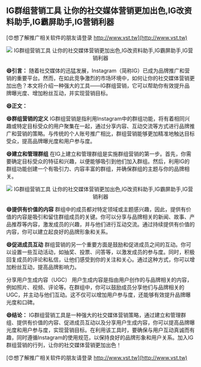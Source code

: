 ## **IG群组营销工具 让你的社交媒体营销更加出色,IG改资料助手,IG霸屏助手,IG营销利器**

[😍想了解推广相关软件的朋友请登录 http://www.vst.tw](http://www.vst.tw)

 <center><img src="https://vst.tw/MP4/tuiguang/png/0.png" alt="IG群组营销工具 让你的社交媒体营销更加出色,IG改资料助手,IG霸屏助手,IG营销利器"></center>

**😄引言：**
随着社交媒体的迅猛发展，Instagram（简称IG）已成为品牌推广和营销的重要平台。然而，在如此竞争激烈的市场环境中，如何让你的社交媒体营销更加出色？本文将介绍一种强大的工具——IG群组营销，它可以帮助你有效提升品牌曝光度、增加粉丝互动，并实现营销目标。

**😄正文：**

**😄群组营销的定义**
IG群组营销是指利用Instagram中的群组功能，将有着相同兴趣或特定目标受众的用户聚集在一起，通过分享内容、互动交流等方式进行品牌推广和营销的策略。与传统的个人账号推广相比，群组营销能够更加精准地触达目标受众，提高品牌曝光度和用户参与度。

**😄建立和管理群组**
在IG上建立和管理群组是实施群组营销的第一步。首先，你需要确定目标受众的特征和兴趣，以便能够吸引到他们加入群组。然后，利用IG的群组功能创建一个有吸引力、内容丰富的群组，并确保群组的主题与你的品牌相关。

 <center><img src="https://vst.tw/MP4/tuiguang/png/3.png" alt="IG群组营销工具 让你的社交媒体营销更加出色,IG改资料助手,IG霸屏助手,IG营销利器"></center>

**😄提供有价值的内容**
群组中的成员都对特定领域或主题感兴趣，因此，提供有价值的内容是吸引和留住群组成员的关键。你可以分享与品牌相关的新闻、故事、产品推荐等内容，激发成员的兴趣，并与他们进行互动交流。通过持续提供有价值的内容，你可以建立起良好的品牌形象和关系。

**😄促进成员互动**
群组营销的另一个重要方面是鼓励和促进成员之间的互动。你可以设置一些互动活动，如抽奖、投票、问答等，以激发成员的参与度。同时，积极回复成员的评论和私信，让他们感受到你的关注和关心。通过这种方式，你可以增加粉丝互动，提高品牌影响力。

分享用户生成内容（UGC）
用户生成内容是指由用户创作的与品牌相关的内容，例如照片、视频、评论等。在群组中，你可以鼓励成员分享他们与品牌相关的UGC，并主动与他们互动。这不仅可以增加用户参与度，还能够有效提升品牌曝光度和口碑。

**😄结论：**
IG群组营销工具是一种强大的社交媒体营销策略，通过建立和管理群组、提供有价值的内容、促进成员互动以及分享用户生成内容，你可以提高品牌曝光度和用户参与度，实现营销目标。在利用该工具时，要确保与用户互动真诚而有趣，同时遵循Instagram的使用规范，以保持良好的品牌形象和用户关系。加入IG群组营销的行列，让你的社交媒体营销更加出色！

[😍想了解推广相关软件的朋友请登录 http://www.vst.tw](http://www.vst.tw)



